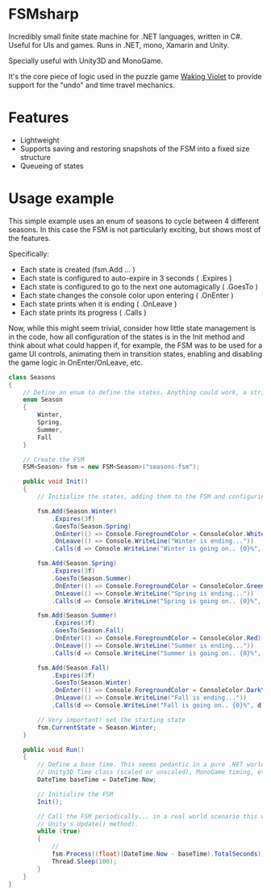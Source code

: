 # FSMsharp
Incredibly small finite state machine for .NET languages, written in C#. Useful for UIs and games. Runs in .NET, mono, Xamarin and Unity. 

Specially useful with Unity3D and MonoGame.

It's the core piece of logic used in the puzzle game [Waking Violet](https://www.nintendo.com/games/detail/waking-violet-switch/) to provide support for the "undo" and time travel mechanics.

 
# Features
* Lightweight
* Supports saving and restoring snapshots of the FSM into a fixed size structure
* Queueing of states

# Usage example

This simple example uses an enum of seasons to cycle between 4 different seasons. In this case the FSM is not particularly exciting, but shows most of the features.

Specifically:

* Each state is created (fsm.Add ... )
* Each state is configured to auto-expire in 3 seconds ( .Expires )
* Each state is configured to go to the next one automagically ( .GoesTo )
* Each state changes the console color upon entering ( .OnEnter )
* Each state prints when it is ending ( .OnLeave )
* Each state prints its progress ( .Calls )

Now, while this might seem trivial, consider how little state management is in the code, how all configuration of the states is in the Init method and think
about what could happen if, for example, the FSM was to be used for a game UI controls, animating them in transition states, enabling and disabling the game logic in OnEnter/OnLeave,
etc.


```csharp
class Seasons
{
	// Define an enum to define the states. Anything could work, a string, int.. but enums are likely the easiest to manage
	enum Season
	{
		Winter,
		Spring,
		Summer,
		Fall
	}

	// Create the FSM
	FSM<Season> fsm = new FSM<Season>("seasons-fsm");

	public void Init()
	{
		// Initialize the states, adding them to the FSM and configuring their behaviour

		fsm.Add(Season.Winter)
			.Expires(3f)
			.GoesTo(Season.Spring)
			.OnEnter(() => Console.ForegroundColor = ConsoleColor.White)
			.OnLeave(() => Console.WriteLine("Winter is ending..."))
			.Calls(d => Console.WriteLine("Winter is going on.. {0}%", d.StateProgress * 100f));

		fsm.Add(Season.Spring)
			.Expires(3f)
			.GoesTo(Season.Summer)
			.OnEnter(() => Console.ForegroundColor = ConsoleColor.Green)
			.OnLeave(() => Console.WriteLine("Spring is ending..."))
			.Calls(d => Console.WriteLine("Spring is going on.. {0}%", d.StateProgress * 100f));

		fsm.Add(Season.Summer)
			.Expires(3f)
			.GoesTo(Season.Fall)
			.OnEnter(() => Console.ForegroundColor = ConsoleColor.Red)
			.OnLeave(() => Console.WriteLine("Summer is ending..."))
			.Calls(d => Console.WriteLine("Summer is going on.. {0}%", d.StateProgress * 100f));

		fsm.Add(Season.Fall)
			.Expires(3f)
			.GoesTo(Season.Winter)
			.OnEnter(() => Console.ForegroundColor = ConsoleColor.DarkYellow)
			.OnLeave(() => Console.WriteLine("Fall is ending..."))
			.Calls(d => Console.WriteLine("Fall is going on.. {0}%", d.StateProgress * 100f));

		// Very important! set the starting state
		fsm.CurrentState = Season.Winter;
	}

	public void Run()
	{
		// Define a base time. This seems pedantic in a pure .NET world, but allows to use custom time providers,
		// Unity3D Time class (scaled or unscaled), MonoGame timing, etc.
		DateTime baseTime = DateTime.Now;

		// Initialize the FSM
		Init();

		// Call the FSM periodically... in a real world scenario this will likely be in a timer callback, or frame handling (e.g.
		// Unity's Update() method).
		while (true)
		{
			// 
			fsm.Process((float)(DateTime.Now - baseTime).TotalSeconds);
			Thread.Sleep(100);
		}
	}
}

```
